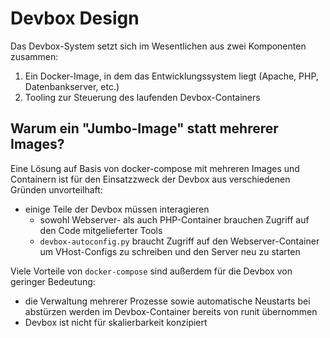 # Devbox Design

Das Devbox-System setzt sich im Wesentlichen aus zwei Komponenten zusammen:

1. Ein Docker-Image, in dem das Entwicklungssystem liegt (Apache, PHP, Datenbankserver, etc.)
2. Tooling zur Steuerung des laufenden Devbox-Containers

## Warum ein "Jumbo-Image" statt mehrerer Images?

Eine Lösung auf Basis von docker-compose mit mehreren Images und Containern ist
für den Einsatzzweck der Devbox aus verschiedenen Gründen unvorteilhaft:

- einige Teile der Devbox müssen interagieren
  - sowohl Webserver- als auch PHP-Container brauchen Zugriff auf den Code
  mitgelieferter Tools
  - `devbox-autoconfig.py` braucht Zugriff auf den Webserver-Container um
  VHost-Configs zu schreiben und den Server neu zu starten

Viele Vorteile von `docker-compose` sind außerdem für die Devbox von geringer
Bedeutung:

- die Verwaltung mehrerer Prozesse sowie automatische Neustarts bei abstürzen
werden im Devbox-Container bereits von runit übernommen
- Devbox ist nicht für skalierbarkeit konzipiert

